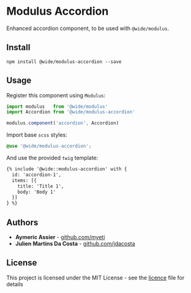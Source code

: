 # Modulus Accordion

Enhanced accordion component, to be used with `@wide/modulus`.


## Install

```
npm install @wide/modulus-accordion --save
```


## Usage

Register this component using `Modulus`:
```js
import modulus   from '@wide/modulus'
import Accordion from '@wide/modulus-accordion'

modulus.component('accordion', Accordion)
```

Import base `scss` styles:
```scss
@use '@wide/modulus-accordion';
```

And use the provided `twig` template:
```html
{% include '@wide::modulus-accordion' with {
  id: 'accordion-1',
  items: [{
    title: 'Title 1',
    body: 'Body 1'
  }]
} %}
```


## Authors

- **Aymeric Assier** - [github.com/myeti](https://github.com/myeti)
- **Julien Martins Da Costa** - [github.com/jdacosta](https://github.com/jdacosta)


## License

This project is licensed under the MIT License - see the [licence](licence) file for details